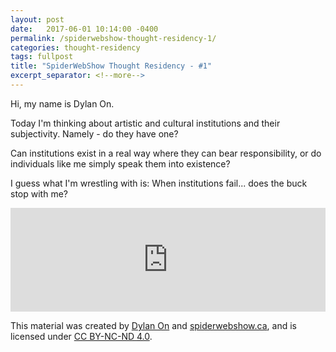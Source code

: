 ```yaml
---
layout: post
date:   2017-06-01 10:14:00 -0400
permalink: /spiderwebshow-thought-residency-1/
categories: thought-residency
tags: fullpost
title: "SpiderWebShow Thought Residency - #1"
excerpt_separator: <!--more-->
---
```


Hi, my name is Dylan On.

Today I'm thinking about artistic and cultural institutions and their subjectivity. Namely - do they have one?

Can institutions exist in a real way where they can bear responsibility, or do individuals like me simply speak them into existence?

I guess what I'm wrestling with is:
When institutions fail... does the buck stop with me?

<!--more-->

<iframe width="100%" height="166" scrolling="no" frameborder="no" src="https://w.soundcloud.com/player/?url=https%3A//api.soundcloud.com/tracks/325526907&amp;color=ff5500&amp;auto_play=false&amp;hide_related=false&amp;show_comments=true&amp;show_user=true&amp;show_reposts=false"></iframe>

<p class="small">
  This material was created by <a href="https://dylanon.com/">Dylan On</a> and <a href="https://spiderwebshow.ca/">spiderwebshow.ca</a>, 
  and is licensed under <a href="https://creativecommons.org/licenses/by-nc-nd/4.0/">CC BY-NC-ND 4.0</a>.
</p>